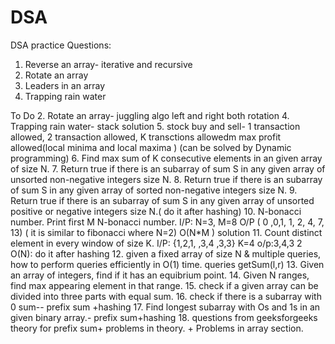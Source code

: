# DSA
DSA practice
Questions:
1. Reverse an array- iterative and recursive
2. Rotate an array
3. Leaders in an array 
4. Trapping rain water

To Do
2. Rotate an array- juggling algo left and right both rotation
4. Trapping rain water- stack solution
5. stock buy and sell- 1 transaction allowed, 2 transaction allowed, K transctions allowedm max profit allowed(local minima and local maxima ) (can be solved by Dynamic programming)
6. Find max sum of K consecutive elements in an given array of size N.
7. Return true if there is an subarray of sum S in any given array of unsorted non-negative integers size N.
8. Return true if there is an subarray of sum S in any given array of sorted non-negative integers size N.
9. Return true if there is an subarray of sum S in any given array of unsorted positive or negative integers size N.( do it after hashing)
10. N-bonacci number. Print first M N-bonacci number. I/P: N=3, M=8 O/P ( 0 ,0,1, 1, 2, 4, 7, 13) ( it is similar to fibonacci where N=2) O(N*M ) solution
11. Count distinct element in every window of size K. I/P: {1,2,1, ,3,4 ,3,3} K=4 o/p:3,4,3 2 O(N): do it after hashing
12. given a fixed array of size N & multiple queries, how to perform queries efficiently in O(1) time. queries getSum(l,r)
13. Given an array of integers, find if it has an equibrium point.
14. Given N ranges, find max appearing element in that range.
15. check if a given array can be divided into three parts with equal sum.
16. check if there is a subarray with 0 sum-- prefix sum +hashing
17. Find longest subarray with Os and 1s in an given binary array.- prefix sum+hashing
18. questions from geeksforgeeks theory for prefix sum+ problems in theory. + Problems in array section.
